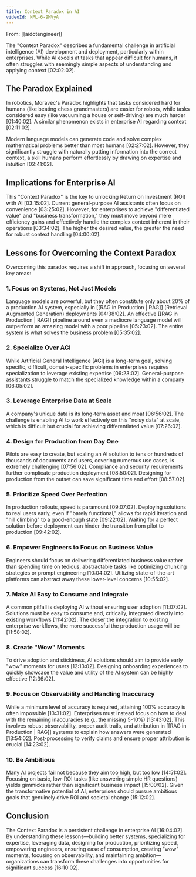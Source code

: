 ```yaml
---
title: Context Paradox in AI
videoId: kPL-6-9MVyA
---
```


From: [[aidotengineer]] <br/> 

The "Context Paradox" describes a fundamental challenge in artificial intelligence (AI) development and deployment, particularly within enterprises. While AI excels at tasks that appear difficult for humans, it often struggles with seemingly simple aspects of understanding and applying context <a class="yt-timestamp" data-t="02:02:02">[02:02:02]</a>.

## The Paradox Explained

In robotics, Moravec's Paradox highlights that tasks considered hard for humans (like beating chess grandmasters) are easier for robots, while tasks considered easy (like vacuuming a house or self-driving) are much harder <a class="yt-timestamp" data-t="01:40:02">[01:40:02]</a>. A similar phenomenon exists in enterprise AI regarding context <a class="yt-timestamp" data-t="02:11:02">[02:11:02]</a>.

Modern language models can generate code and solve complex mathematical problems better than most humans <a class="yt-timestamp" data-t="02:27:02">[02:27:02]</a>. However, they significantly struggle with naturally putting information into the correct context, a skill humans perform effortlessly by drawing on expertise and intuition <a class="yt-timestamp" data-t="02:41:02">[02:41:02]</a>.

## Implications for Enterprise AI

This "Context Paradox" is the key to unlocking Return on Investment (ROI) with AI <a class="yt-timestamp" data-t="03:15:02">[03:15:02]</a>. Current general-purpose AI assistants often focus on convenience <a class="yt-timestamp" data-t="03:25:02">[03:25:02]</a>. However, for enterprises to achieve "differentiated value" and "business transformation," they must move beyond mere efficiency gains and effectively handle the complex context inherent in their operations <a class="yt-timestamp" data-t="03:34:02">[03:34:02]</a>. The higher the desired value, the greater the need for robust context handling <a class="yt-timestamp" data-t="04:00:02">[04:00:02]</a>.

## Lessons for Overcoming the Context Paradox

Overcoming this paradox requires a shift in approach, focusing on several key areas:

### 1. Focus on Systems, Not Just Models
Language models are powerful, but they often constitute only about 20% of a production AI system, especially in [[RAG in Production | RAG]] (Retrieval Augmented Generation) deployments <a class="yt-timestamp" data-t="04:38:02">[04:38:02]</a>. An effective [[RAG in Production | RAG]] pipeline around even a mediocre language model will outperform an amazing model with a poor pipeline <a class="yt-timestamp" data-t="05:23:02">[05:23:02]</a>. The entire system is what solves the business problem <a class="yt-timestamp" data-t="05:35:02">[05:35:02]</a>.

### 2. Specialize Over AGI
While Artificial General Intelligence (AGI) is a long-term goal, solving specific, difficult, domain-specific problems in enterprises requires specialization to leverage existing expertise <a class="yt-timestamp" data-t="06:23:02">[06:23:02]</a>. General-purpose assistants struggle to match the specialized knowledge within a company <a class="yt-timestamp" data-t="06:05:02">[06:05:02]</a>.

### 3. Leverage Enterprise Data at Scale
A company's unique data is its long-term asset and moat <a class="yt-timestamp" data-t="06:56:02">[06:56:02]</a>. The challenge is enabling AI to work effectively on this "noisy data" at scale, which is difficult but crucial for achieving differentiated value <a class="yt-timestamp" data-t="07:26:02">[07:26:02]</a>.

### 4. Design for Production from Day One
Pilots are easy to create, but scaling an AI solution to tens or hundreds of thousands of documents and users, covering numerous use cases, is extremely challenging <a class="yt-timestamp" data-t="07:56:02">[07:56:02]</a>. Compliance and security requirements further complicate production deployment <a class="yt-timestamp" data-t="08:50:02">[08:50:02]</a>. Designing for production from the outset can save significant time and effort <a class="yt-timestamp" data-t="08:57:02">[08:57:02]</a>.

### 5. Prioritize Speed Over Perfection
In production rollouts, speed is paramount <a class="yt-timestamp" data-t="09:07:02">[09:07:02]</a>. Deploying solutions to real users early, even if "barely functional," allows for rapid iteration and "hill climbing" to a good-enough state <a class="yt-timestamp" data-t="09:22:02">[09:22:02]</a>. Waiting for a perfect solution before deployment can hinder the transition from pilot to production <a class="yt-timestamp" data-t="09:42:02">[09:42:02]</a>.

### 6. Empower Engineers to Focus on Business Value
Engineers should focus on delivering differentiated business value rather than spending time on tedious, abstractable tasks like optimizing chunking strategies or prompt engineering <a class="yt-timestamp" data-t="10:04:02">[10:04:02]</a>. Utilizing state-of-the-art platforms can abstract away these lower-level concerns <a class="yt-timestamp" data-t="10:55:02">[10:55:02]</a>.

### 7. Make AI Easy to Consume and Integrate
A common pitfall is deploying AI without ensuring user adoption <a class="yt-timestamp" data-t="11:07:02">[11:07:02]</a>. Solutions must be easy to consume and, critically, integrated directly into existing workflows <a class="yt-timestamp" data-t="11:42:02">[11:42:02]</a>. The closer the integration to existing enterprise workflows, the more successful the production usage will be <a class="yt-timestamp" data-t="11:58:02">[11:58:02]</a>.

### 8. Create "Wow" Moments
To drive adoption and stickiness, AI solutions should aim to provide early "wow" moments for users <a class="yt-timestamp" data-t="12:13:02">[12:13:02]</a>. Designing onboarding experiences to quickly showcase the value and utility of the AI system can be highly effective <a class="yt-timestamp" data-t="12:36:02">[12:36:02]</a>.

### 9. Focus on Observability and Handling Inaccuracy
While a minimum level of accuracy is required, attaining 100% accuracy is often impossible <a class="yt-timestamp" data-t="13:31:02">[13:31:02]</a>. Enterprises must instead focus on how to deal with the remaining inaccuracies (e.g., the missing 5-10%) <a class="yt-timestamp" data-t="13:43:02">[13:43:02]</a>. This involves robust observability, proper audit trails, and attribution in [[RAG in Production | RAG]] systems to explain how answers were generated <a class="yt-timestamp" data-t="13:54:02">[13:54:02]</a>. Post-processing to verify claims and ensure proper attribution is crucial <a class="yt-timestamp" data-t="14:23:02">[14:23:02]</a>.

### 10. Be Ambitious
Many AI projects fail not because they aim too high, but too low <a class="yt-timestamp" data-t="14:51:02">[14:51:02]</a>. Focusing on basic, low-ROI tasks (like answering simple HR questions) yields gimmicks rather than significant business impact <a class="yt-timestamp" data-t="15:00:02">[15:00:02]</a>. Given the transformative potential of AI, enterprises should pursue ambitious goals that genuinely drive ROI and societal change <a class="yt-timestamp" data-t="15:12:02">[15:12:02]</a>.

## Conclusion

The Context Paradox is a persistent challenge in enterprise AI <a class="yt-timestamp" data-t="16:04:02">[16:04:02]</a>. By understanding these lessons—building better systems, specializing for expertise, leveraging data, designing for production, prioritizing speed, empowering engineers, ensuring ease of consumption, creating "wow" moments, focusing on observability, and maintaining ambition—organizations can transform these challenges into opportunities for significant success <a class="yt-timestamp" data-t="16:10:02">[16:10:02]</a>.
